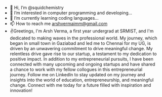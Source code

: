 - 👋 Hi, I’m @squidchemistry
- 👀 I’m interested in computer programming and developing...
- 🌱 I’m currently learning coding languages...
- 📫 How to reach me arshvermaimm@gmail.com
- ✌️Greetings, I'm Arsh Verma, a first year undergrad at SRMIST, and I'm dedicated to making waves in the professional world.
My journey, which began in small town in Gaziabad and led me to Chennai for my UG, is driven by an unwavering commitment to drive meaningful change. My relentless drive gave rise to our startup, a testament to my dedication to positive impact.
In addition to my entrepreneurial pursuits, I have been connected with many upcoming and ongoing startups and have shared a chance to work with my fellow collogues in this entrepreneurial journey.
Follow me on LinkedIn to stay updated on my journey and insights into the world of education, entrepreneurship, and meaningful change. Connect with me today for a future filled with inspiration and innovation!
<!---
squidchemistry/squidchemistry is a ✨ special ✨ repository because its `README.md` (this file) appears on your GitHub profile.
You can click the Preview link to take a look at your changes.
--->
